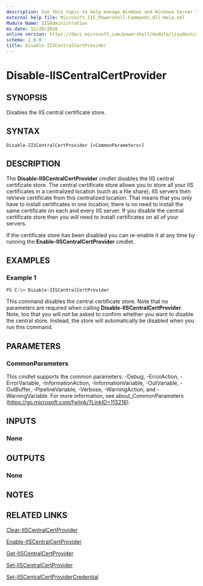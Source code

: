 ```yaml
---
description: Use this topic to help manage Windows and Windows Server technologies with Windows PowerShell.
external help file: Microsoft.IIS.Powershell.Commands.dll-Help.xml
Module Name: IISAdministration
ms.date: 12/20/2016
online version: https://docs.microsoft.com/powershell/module/iisadministration/disable-iiscentralcertprovider?view=windowsserver2019-ps&wt.mc_id=ps-gethelp
schema: 2.0.0
title: Disable-IISCentralCertProvider
---
```


# Disable-IISCentralCertProvider

## SYNOPSIS
Disables the IIS central certificate store.

## SYNTAX

```
Disable-IISCentralCertProvider [<CommonParameters>]
```

## DESCRIPTION
The **Disable-IISCentralCertProvider** cmdlet disables the IIS central certificate store.
The central certificate store allows you to store all your IIS certificates in a centralized location (such as a file share); IIS servers then retrieve certificate from this centralized location.
That means that you only have to install certificates in one location; there is no need to install the same certificate on each and every IIS server.
If you disable the central certificate store then you will need to install certificates on all of your servers.

If the certificate store has been disabled you can re-enable it at any time by running the **Enable-IISCentralCertProvider** cmdlet.

## EXAMPLES

### Example 1
```
PS C:\> Disable-IISCentralCertProvider
```

This command disables the central certificate store.
Note that no parameters are required when calling **Disable-IISCentralCertProvider**.
Note, too that you will not be asked to confirm whether you want to disable the central store.
Instead, the store will automatically be disabled when you run this command.

## PARAMETERS

### CommonParameters
This cmdlet supports the common parameters: -Debug, -ErrorAction, -ErrorVariable, -InformationAction, -InformationVariable, -OutVariable, -OutBuffer, -PipelineVariable, -Verbose, -WarningAction, and -WarningVariable. For more information, see about_CommonParameters (https://go.microsoft.com/fwlink/?LinkID=113216).

## INPUTS

### None

## OUTPUTS

### None

## NOTES

## RELATED LINKS

[Clear-IISCentralCertProvider](./Clear-IISCentralCertProvider.md)

[Enable-IISCentralCertProvider](./Enable-IISCentralCertProvider.md)

[Get-IISCentralCertProvider](./Get-IISCentralCertProvider.md)

[Set-IISCentralCertProvider](./Set-IISCentralCertProvider.md)

[Set-IISCentralCertProviderCredential](./Set-IISCentralCertProviderCredential.md)

